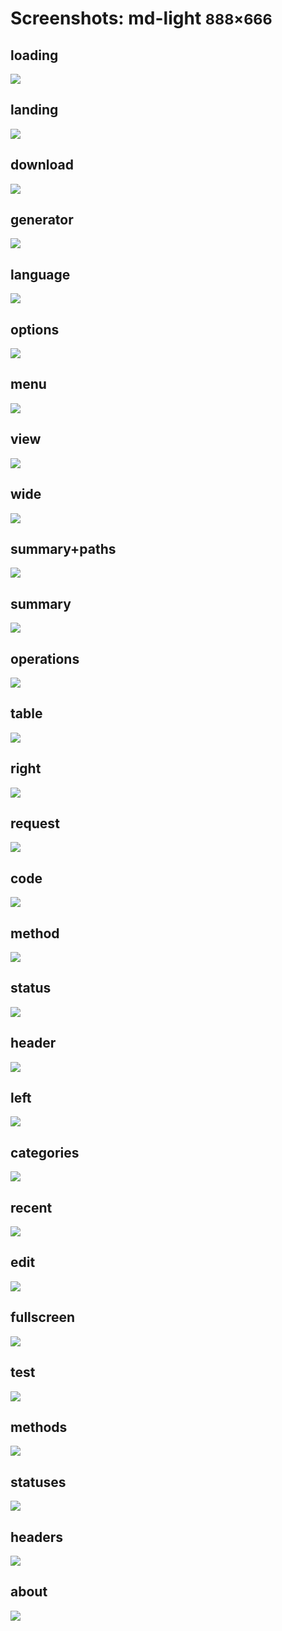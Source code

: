 # Screenshots: md-light <small>888&times;666</small>

## loading

[![](./images/light_md_01_loading.png)](./images/light_md_01_loading.png)

## landing

[![](./images/light_md_02_landing.png)](./images/light_md_02_landing.png)

## download

[![](./images/light_md_03_download.png)](./images/light_md_03_download.png)

## generator

[![](./images/light_md_04_generator.png)](./images/light_md_04_generator.png)

## language

[![](./images/light_md_05_language.png)](./images/light_md_05_language.png)

## options

[![](./images/light_md_06_options.png)](./images/light_md_06_options.png)

## menu

[![](./images/light_md_07_menu.png)](./images/light_md_07_menu.png)

## view

[![](./images/light_md_08_view.png)](./images/light_md_08_view.png)

## wide

[![](./images/light_md_09_wide.png)](./images/light_md_09_wide.png)

## summary+paths

[![](./images/light_md_10_summary+paths.png)](./images/light_md_10_summary+paths.png)

## summary

[![](./images/light_md_11_summary.png)](./images/light_md_11_summary.png)

## operations

[![](./images/light_md_12_operations.png)](./images/light_md_12_operations.png)

## table

[![](./images/light_md_13_table.png)](./images/light_md_13_table.png)

## right

[![](./images/light_md_14_right.png)](./images/light_md_14_right.png)

## request

[![](./images/light_md_15_request.png)](./images/light_md_15_request.png)

## code

[![](./images/light_md_16_code.png)](./images/light_md_16_code.png)

## method

[![](./images/light_md_17_method.png)](./images/light_md_17_method.png)

## status

[![](./images/light_md_18_status.png)](./images/light_md_18_status.png)

## header

[![](./images/light_md_19_header.png)](./images/light_md_19_header.png)

## left

[![](./images/light_md_20_left.png)](./images/light_md_20_left.png)

## categories

[![](./images/light_md_21_categories.png)](./images/light_md_21_categories.png)

## recent

[![](./images/light_md_22_recent.png)](./images/light_md_22_recent.png)

## edit

[![](./images/light_md_23_edit.png)](./images/light_md_23_edit.png)

## fullscreen

[![](./images/light_md_24_fullscreen.png)](./images/light_md_24_fullscreen.png)

## test

[![](./images/light_md_25_test.png)](./images/light_md_25_test.png)

## methods

[![](./images/light_md_26_methods.png)](./images/light_md_26_methods.png)

## statuses

[![](./images/light_md_27_statuses.png)](./images/light_md_27_statuses.png)

## headers

[![](./images/light_md_28_headers.png)](./images/light_md_28_headers.png)

## about

[![](./images/light_md_29_about.png)](./images/light_md_29_about.png)

